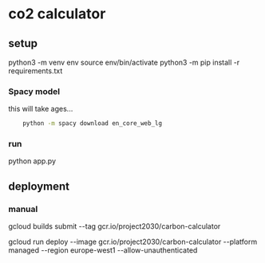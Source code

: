 # co2 calculator

## setup

python3 -m venv env
source env/bin/activate
python3 -m pip install -r requirements.txt

### Spacy model

this will take ages... 

```bash
    python -m spacy download en_core_web_lg
```

### run

python app.py


## deployment

### manual

gcloud builds submit --tag gcr.io/project2030/carbon-calculator

gcloud run deploy --image gcr.io/project2030/carbon-calculator --platform managed --region europe-west1 --allow-unauthenticated